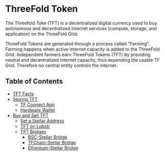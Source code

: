 <h1> ThreeFold Token </h1>

The Threefold Toke (TFT) is a decentralized digital currency used to buy autonomous and decentralized Internet services (compute, storage, and application) on the ThreeFold Grid.

ThreeFold Tokens are generated through a process called “Farming”. Farming happens when active internet capacity is added to the ThreeFold Grid. Independent farmers earn ThreeFold Tokens (TFT) by providing neutral and decentralized internet capacity, thus expending the usable TF Grid. Therefore no central entity controls the internet.

<h2> Table of Contents </h2>

- [TFT Facts](./tft_facts.html)
- [Storing TFT](./storing_tft/storing_tft.html)
  - [TF Connect App](./storing_tft/tf_connect_app.html)
  - [Hardware Wallet](./storing_tft/hardware_wallet.html)
- [Buy and Sell TFT](./buy_sell_tft/buy_sell_tft.md)
  - [Set a Stellar Address](./buy_sell_tft/set_stellar_address.md)
  - [TFT on Lobstr](../../getstarted/TF_Token/tft_lobstr/tft_lobstr.md)
  - [TFT Bridges](./buy_sell_tft/tft_bridges.md)
    - [BSC-Stellar Bridge](./buy_sell_tft/bsc_stellar_bridge.md)
    - [TFChain-Stellar Bridge](./buy_sell_tft/tfchain_stellar_bridge.md)
    - [Ethereum-Stellar Bridge](../../getstarted/TF_Token/tft_ethereum/tft_ethereum.md)